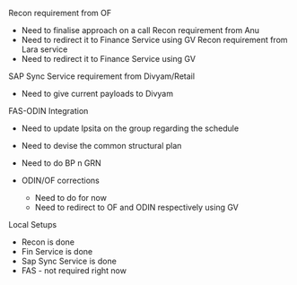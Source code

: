Recon requirement from OF
  - Need to finalise approach on a call
Recon requirement from Anu
  - Need to redirect it to Finance Service using GV
Recon requirement from Lara service
  - Need to redirect it to Finance Service using GV

SAP Sync Service requirement from Divyam/Retail
  - Need to give current payloads to Divyam

FAS-ODIN Integration
  - Need to update Ipsita on the group regarding the schedule
  - Need to devise the common structural plan
  - Need to do BP n GRN

- ODIN/OF corrections
  - Need to do for now
  - Need to redirect to OF and ODIN respectively using GV


Local Setups
  - Recon is done
  - Fin Service is done
  - Sap Sync Service is done
  - FAS - not required right now
